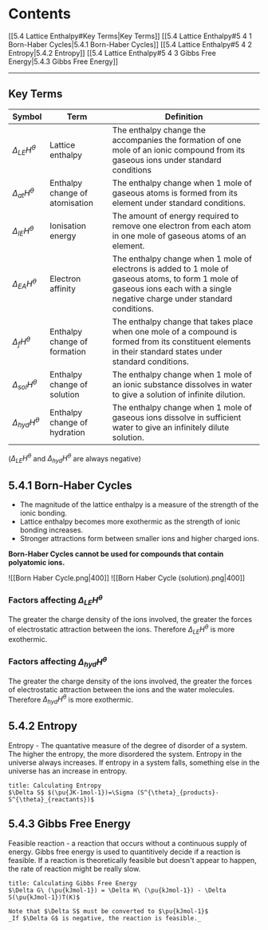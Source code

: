 # Contents
[[5.4 Lattice Enthalpy#Key Terms|Key Terms]]
[[5.4 Lattice Enthalpy#5 4 1 Born-Haber Cycles|5.4.1 Born-Haber Cycles]]
[[5.4 Lattice Enthalpy#5 4 2 Entropy|5.4.2 Entropy]]
[[5.4 Lattice Enthalpy#5 4 3 Gibbs Free Energy|5.4.3 Gibbs Free Energy]]

---

## Key Terms

| Symbol                   | Term                           | Definition                                                                                                                                                                     |
| ------------------------ | ------------------------------ | ------------------------------------------------------------------------------------------------------------------------------------------------------------------------------ |
| $\Delta_{LE}H^{\theta}$  | Lattice enthalpy               | The enthalpy change the accompanies the formation of one mole of an ionic compound from its gaseous ions under standard conditions                                             |
| $\Delta_{at}H^{\theta}$  | Enthalpy change of atomisation | The enthalpy change when 1 mole of gaseous atoms is formed from its element under standard conditions.                                                                         |
| $\Delta_{IE}H^{\theta}$  | Ionisation energy              | The amount of energy required to remove one electron from each atom in one mole of gaseous atoms of an element.                                                                |
| $\Delta_{EA}H^{\theta}$  | Electron affinity              | The enthalpy change when 1 mole of electrons is added to 1 mole of gaseous atoms, to form 1 mole of gaseous ions each with a single negative charge under standard conditions. |
| $\Delta_{f}H^{\theta}$   | Enthalpy change of formation   | The enthalpy change that takes place when one mole of a compound is formed from its constituent elements in their standard states under standard conditions.                   |
| $\Delta_{sol}H^{\theta}$ | Enthalpy change of solution    | The enthalpy change when 1 mole of an ionic substance dissolves in water to give a solution of infinite dilution.                                                              |
| $\Delta_{hyd}H^{\theta}$ | Enthalpy change of hydration   | The enthalpy change when 1 mole of gaseous ions dissolve in sufficient water to give an infinitely dilute solution.                                                            | 
($\Delta_{LE}H^{\theta}$ and $\Delta_{hyd}H^{\theta}$ are always negative)

## 5.4.1 Born-Haber Cycles
- The magnitude of the lattice enthalpy is a measure of the strength of the ionic bonding.
- Lattice enthalpy becomes more exothermic as the strength of ionic bonding increases.
- Stronger attractions form between smaller ions and higher charged ions.

**Born-Haber Cycles cannot be used for compounds that contain polyatomic ions.**

![[Born Haber Cycle.png|400]]
![[Born Haber Cycle (solution).png|400]]

### Factors affecting $\Delta_{LE}H^{\theta}$
The greater the charge density of the ions involved, the greater the forces of electrostatic attraction between the ions. Therefore $\Delta_{LE}H^{\theta}$ is more exothermic.

### Factors affecting $\Delta_{hyd}H^{\theta}$
The greater the charge density of the ions involved, the greater the forces of electrostatic attraction between the ions and the water molecules. Therefore $\Delta_{hyd}H^{\theta}$ is more exothermic.

## 5.4.2 Entropy
Entropy - The quantative measure of the degree of disorder of a system. The higher the entropy, the more disordered the system.
Entropy in the universe always increases. If entropy in a system falls, something else in the universe has an increase in entropy.

```ad-info
title: Calculating Entropy
$\Delta S$ $(\pu{JK-1mol-1})=\Sigma (S^{\theta}_{products}-S^{\theta}_{reactants})$
```

## 5.4.3 Gibbs Free Energy
Feasible reaction - a reaction that occurs without a continuous supply of energy.
Gibbs free energy is used to quantitively decide if a reaction is feasible. If a reaction is theoretically feasible but doesn't appear to happen, the rate of reaction might be really slow.

```ad-info
title: Calculating Gibbs Free Energy
$\Delta G\ (\pu{kJmol-1}) = \Delta H\ (\pu{kJmol-1}) - \Delta S(\pu{kJmol-1})T(K)$

Note that $\Delta S$ must be converted to $\pu{kJmol-1}$
_If $\Delta G$ is negative, the reaction is feasible._